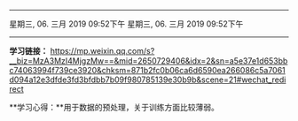 
***
星期三, 06. 三月 2019 09:52下午 星期三, 06. 三月 2019 09:52下午 
***
**学习链接：** https://mp.weixin.qq.com/s?__biz=MzA3MzI4MjgzMw==&mid=2650729406&idx=2&sn=a5e37e1d653bbc74063994f739ce3920&chksm=871b2fc0b06ca6d6590ea266086c5a7061d094a12e3dfde3fd3bfdbb7b09f980785139e30b9b&scene=21#wechat_redirect

**学习心得：**用于数据的预处理，关于训练方面比较薄弱。
